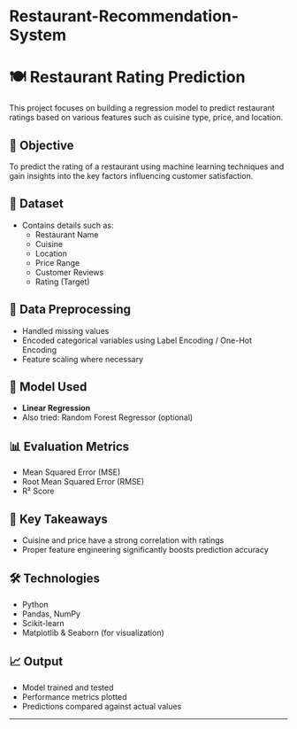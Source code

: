 # Restaurant-Recommendation-System
# 🍽️ Restaurant Rating Prediction

This project focuses on building a regression model to predict restaurant ratings based on various features such as cuisine type, price, and location.

## 📌 Objective
To predict the rating of a restaurant using machine learning techniques and gain insights into the key factors influencing customer satisfaction.

## 📁 Dataset
- Contains details such as:
  - Restaurant Name
  - Cuisine
  - Location
  - Price Range
  - Customer Reviews
  - Rating (Target)

## 🧹 Data Preprocessing
- Handled missing values
- Encoded categorical variables using Label Encoding / One-Hot Encoding
- Feature scaling where necessary

## 🤖 Model Used
- **Linear Regression**
- Also tried: Random Forest Regressor (optional)

## 📊 Evaluation Metrics
- Mean Squared Error (MSE)
- Root Mean Squared Error (RMSE)
- R² Score

## 📌 Key Takeaways
- Cuisine and price have a strong correlation with ratings
- Proper feature engineering significantly boosts prediction accuracy

## 🛠️ Technologies
- Python
- Pandas, NumPy
- Scikit-learn
- Matplotlib & Seaborn (for visualization)

## 📈 Output
- Model trained and tested
- Performance metrics plotted
- Predictions compared against actual values

---
